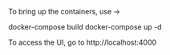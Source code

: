 To bring up the containers, use -> 

docker-compose build
docker-compose up -d


To access the UI, go to http://localhost:4000